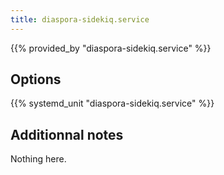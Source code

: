```yaml
---
title: diaspora-sidekiq.service
---
```


{{% provided_by "diaspora-sidekiq.service" %}}

## Options

{{% systemd_unit "diaspora-sidekiq.service" %}}

## Additionnal notes

Nothing here.